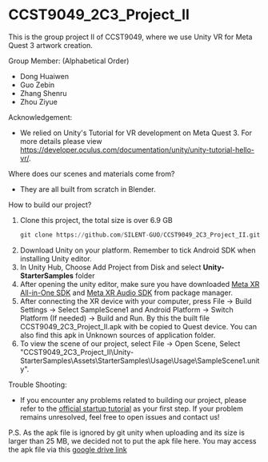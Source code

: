 # CCST9049_2C3_Project_II

This is the group project II of CCST9049, where we use Unity VR for Meta Quest 3 artwork creation.

Group Member: (Alphabetical Order)
- Dong Huaiwen
- Guo Zebin
- Zhang Shenru
- Zhou Ziyue

Acknowledgement:
- We relied on Unity's Tutorial for VR development on Meta Quest 3. For more details please view https://developer.oculus.com/documentation/unity/unity-tutorial-hello-vr/.

Where does our scenes and materials come from?
- They are all built from scratch in Blender.

How to build our project?
1. Clone this project, the total size is over 6.9 GB
   ```python
   git clone https://github.com/SILENT-GUO/CCST9049_2C3_Project_II.git
   ```
2. Download Unity on your platform. Remember to tick Android SDK when installing Unity editor.
3. In Unity Hub, Choose Add Project from Disk and select **Unity-StarterSamples** folder
4. After opening the unity editor, make sure you have downloaded [Meta XR All-in-One SDK](https://assetstore.unity.com/packages/tools/integration/meta-xr-all-in-one-sdk-269657) and [Meta XR Audio SDK](https://assetstore.unity.com/packages/tools/integration/meta-xr-audio-sdk-264557) from package manager.
5. After connecting the XR device with your computer, press File -> Build Settings -> Select SampleScene1 and Android Platform -> Switch Platform (If needed) -> Build and Run. By this the built file CCST9049_2C3_Project_II.apk with be copied to Quest device. You can also find this apk in Unknown sources of application folder.
6. To view the scene of our project, select File -> Open Scene, Select "CCST9049_2C3_Project_II\Unity-StarterSamples\Assets\StarterSamples\Usage\Usage\SampleScene1.unity".

Trouble Shooting:
+ If you encounter any problems related to building our project, please refer to the [official startup tutorial](https://developer.oculus.com/documentation/unity/unity-tutorial-hello-vr/) as your first step. If your problem remains unresolved, feel free to open issues and contact us!

P.S. As the apk file is ignored by git unity when uploading and its size is larger than 25 MB, we decided not to put the apk file here. You may access the apk file via this [google drive link](https://drive.google.com/file/d/1ntohamSag3WV3QVLWNyJKnFVvTjU9Adh/view?usp=drive_link)
